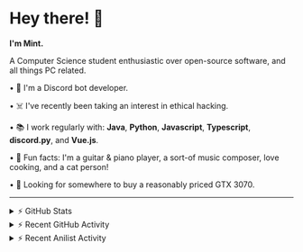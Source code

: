 # Hey there! 👋

**I'm Mint.**

A Computer Science student enthusiastic over open-source software, and all things PC related.

• 👾 I'm a Discord bot developer.

• ☠️ I've recently been taking an interest in ethical hacking.

• 📚 I work regularly with:  **Java**, **Python**, **Javascript**, **Typescript**, **discord.py**, and **Vue.js**.

• 🍛 Fun facts: I'm a guitar & piano player, a sort-of music composer, love cooking, and a cat person!

• 🔎 Looking for somewhere to buy a reasonably priced GTX 3070.

---

<details>
  <summary>⚡ GitHub Stats</summary>

  <img alt="Mint's GitHub Stats" src="https://github-readme-stats-lunarmint.vercel.app/api?username=lunarmint&count_private=true&show_icons=true&title_color=00ffdf&icon_color=00ffdf&text_color=141823&bg_color=45,4568dc,b06ab3&hide_border=true&border_radius=15&include_all_commits=false" />

</details>

<details>
    <summary>⚡ Recent GitHub Activity</summary>

<!--START_SECTION:activity-->
<!--END_SECTION:activity-->

</details>

<details>
    <summary>⚡ Recent Anilist Activity</summary>

<!--START_SECTION:waka-->
<!--END_SECTION:waka-->

</details>
